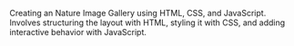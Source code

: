 Creating an Nature Image Gallery using HTML, CSS, and JavaScript. Involves structuring the layout with HTML, styling it with CSS, and adding interactive behavior with JavaScript.
